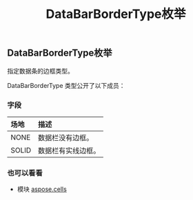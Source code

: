 ﻿---
title: DataBarBorderType枚举
second_title: Aspose.Cells for Python via .NET API 参考文献
description:
type: docs
weight: 1910
url: /zh/python-net/aspose.cells/databarbordertype/
is_root: false
---
## DataBarBorderType枚举
指定数据条的边框类型。



DataBarBorderType 类型公开了以下成员：

### 字段
|场地|描述|
| :- | :- |
| NONE |数据栏没有边框。|
| SOLID |数据栏有实线边框。|



### 也可以看看
* 模块 [aspose.cells](..)
